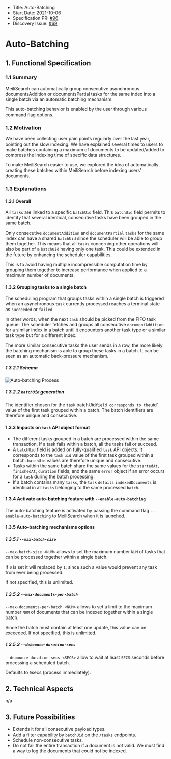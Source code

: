 - Title: Auto-Batching
- Start Date: 2021-10-06
- Specification PR: [#96](https://github.com/meilisearch/specifications/pull/96)
- Discovery Issue: [#69](https://github.com/meilisearch/product/issues/69)

# Auto-Batching

## 1. Functional Specification

### 1.1 Summary

MeiliSearch can automatically group consecutive asynchronous documentsAddition or documentsPartial tasks for the same index into a single batch via an automatic batching mechanism.

This auto-batching behavior is enabled by the user through various command flag options.

### 1.2 Motivation

We have been collecting user pain points regularly over the last year, pointing out the slow indexing. We have explained several times to users to make batches containing a maximum of documents to be updated/added to compress the indexing time of specific data structures.

To make MeiliSearch easier to use, we explored the idea of automatically creating these batches within MeiliSearch before indexing users’ documents.

### 1.3 Explanations

#### 1.3.1 Overall

All `tasks` are linked to a specific `batchUid` field. This `batchUid` field permits to identify that several identical, consecutive tasks have been grouped in the same batch.

Only consecutive `documentAddition` and `documentPartial` `tasks` for the same index can have a shared `batchUid` since the scheduler will be able to group them together. This means that all `tasks` concerning other operations will also be part of a `batchUid` having only one task. This could be extended in the future by enhancing the scheduler capabilities.

This is to avoid having multiple incompressible computation time by grouping them together to increase performance when applied to a maximum number of documents.

#### 1.3.2 Grouping tasks to a single batch

The scheduling program that groups tasks within a single batch is triggered when an asynchronous `task` currently processed reaches a terminal state as `succeeded` or `failed`.

In other words, when the next `task` should be picked from the FIFO task queue. The scheduler fetches and groups all consecutive `documentAddition` for a similar index in a batch until it encounters another task type or a similar task type but for a different index.

The more similar consecutive tasks the user sends in a row, the more likely the batching mechanism is able to group these tasks in a batch. It can be seen as an automatic back-pressure mechanism.

##### 1.3.2.1 Schema

![Auto-batching Process](https://user-images.githubusercontent.com/3692335/145787054-4cb07b5e-c80e-498a-8843-d0cc46329e9b.png)

##### 1.3.2.2 `batchUid` generation

The identifier chosen for the `task` batchUid` field corresponds to the `uid` value of the first task grouped within a batch. The batch identifiers are therefore unique and consecutive.

#### 1.3.3 Impacts on `task` API object format

- The different tasks grouped in a batch are processed within the same transaction. If a task fails within a batch, all the tasks fail or succeed.
- A `batchUid` field is added on fully-qualified `task` API objects. It corresponds to the `task` `uid` value of the first task grouped within a batch. `batchUid` values are therefore unique and consecutive.
- Tasks within the same batch share the same values for the `startedAt`, `finishedAt`, `duration` fields, and the same `error` object if an error occurs for a `task` during the batch processing.
- If a batch contains many `tasks`, the `task` `details` `indexedDocuments` is identical in all `tasks` belonging to the same processed `batch`.

#### 1.3.4 Activate auto-batching feature with `--enable-auto-batching`

The auto-batching feature is activated by passing the command flag `--enable-auto-batching` to MeiliSearch when it is launched.

#### 1.3.5 Auto-batching mechanisms options

##### 1.3.5.1  `--max-batch-size`

`--max-batch-size <NUM>` allows to set the maximum number `NUM` of tasks that can be processed together within a single batch.

If `0` is set it will replaced by `1`, since such a value would prevent any task from ever being processed.

If not specified, this is unlimited.

##### 1.3.5.2 `--max-documents-per-batch`

`--max-documents-per-batch <NUM>` allows to set a limit to the maximum number `NUM` of documents  that can be indexed together within a single batch.

Since the batch must contain at least one update, this value can be exceeded. If not specified, this is unlimited.

##### 1.3.5.3 `--debounce-duration-secs`

`--debounce-duration-secs <SECS>` allow to wait at least `SECS` seconds before processing a scheduled batch.

Defaults to `0`secs (process immediately).

## 2. Technical Aspects
n/a

## 3. Future Possibilities

- Extends it for all consecutive payload types.
- Add a filter capability by `batchUid` on the `/tasks` endpoints.
- Schedule non-consecutive tasks.
- Do not fail the entire transaction if a document is not valid. We must find a way to log the documents that could not be indexed.